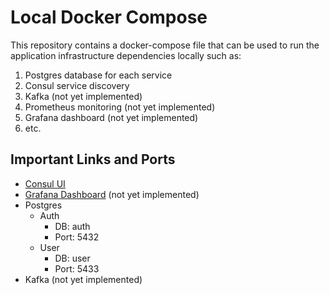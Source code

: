 # Local Docker Compose

This repository contains a docker-compose file that can be used to run the application infrastructure dependencies locally such as:

1. Postgres database for each service
2. Consul service discovery
3. Kafka (not yet implemented)
4. Prometheus monitoring (not yet implemented)
5. Grafana dashboard (not yet implemented)
6. etc.

## Important Links and Ports

* [Consul UI](http://localhost:8500)
* [Grafana Dashboard](#) (not yet implemented)
* Postgres
  * Auth
    * DB: auth
    * Port: 5432
  * User
    * DB: user
    * Port: 5433
* Kafka (not yet implemented)